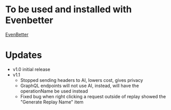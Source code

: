 # To be used and installed with Evenbetter

[EvenBetter](https://github.com/bebiksior/EvenBetter)

# Updates

- v1.0 initial release
- v1.1
  - Stopped sending headers to AI, lowers cost, gives privacy
  - GraphQL endpoints will not use AI, instead, will have the operationName be used instead
  - Fixed bug when right clicking a request outside of replay showed the "Generate Replay Name" item
